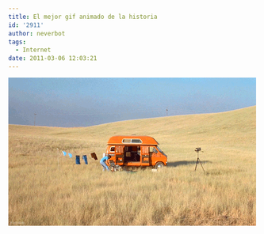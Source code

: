 ```yaml
---
title: El mejor gif animado de la historia
id: '2911'
author: neverbot
tags:
  - Internet
date: 2011-03-06 12:03:21
---
```


[![](./el-mejor-gif-animado-de-la-historia/3585775408.gif "3585775408")](./el-mejor-gif-animado-de-la-historia/3585775408.gif)